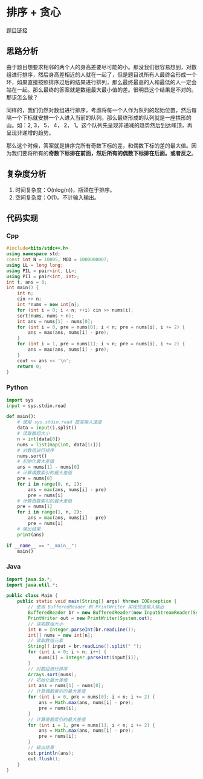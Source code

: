 # 排序 + 贪心
[题目链接](https://kamacoder.com/problempage.php?pid=1285)
## 思路分析
由于题目想要求相邻的两个人的身高差要尽可能的小。那没我们很容易想到，对数组进行排序，然后身高差相近的人就在一起了，但是题目说所有人最终会形成一个环，如果直接按照排序过后的结果进行排列，那么最终最高的人和最低的人一定会站在一起。那么最终的答案就是数组最大最小值的差。很明显这个结果是不对的。那该怎么做？

同样的，我们仍然对数组进行排序，考虑将每一个人作为队列的起始位置，然后每隔一个下标就安排一个人进入当前的队列。那么最终形成的队列就是一座拱形的山。如：2, 3， 5， 4， 2， 1。这个队列先呈现非递减的趋势然后到达峰顶，再呈现非递增的趋势。

那么这个时候，答案就是排序完所有奇数下标的差，和偶数下标的差的最大值。因为我们要将所有的**奇数下标排在前面，然后所有的偶数下标排在后面。或者反之**。
## 复杂度分析
1. 时间复杂度：O(nlog(n))，瓶颈在于排序。
2. 空间复杂度：O(1)。不计输入输出。
## 代码实现
### Cpp
``` cpp
#include<bits/stdc++.h>
using namespace std;
const int N = 10005, MOD = 1000000007;
using LL = long long;
using PIL = pair<int, LL>;
using PII = pair<int, int>;
int t, ans = 0;
int main() {
    int n;
    cin >> n;
    int *nums = new int[n];
    for (int i = 0; i < n; ++i) cin >> nums[i];
    sort(nums, nums + n);
    int ans = nums[1] - nums[0];
    for (int i = 0, pre = nums[0]; i < n; pre = nums[i], i += 2) {
        ans = max(ans, nums[i] - pre);
    }
    for (int i = 1, pre = nums[1]; i < n; pre = nums[i], i += 2) {
        ans = max(ans, nums[i] - pre);
    }
    cout << ans << '\n';
    return 0;
}
```
### Python
``` python
import sys
input = sys.stdin.read

def main():
    # 使用 sys.stdin.read 提高输入速度
    data = input().split()
    # 读取数组大小
    n = int(data[0])
    nums = list(map(int, data[1:]))
    # 对数组进行排序
    nums.sort()
    # 初始化最大差值
    ans = nums[1] - nums[0]
    # 计算偶数索引的最大差值
    pre = nums[0]
    for i in range(0, n, 2):
        ans = max(ans, nums[i] - pre)
        pre = nums[i]
    # 计算奇数索引的最大差值
    pre = nums[1]
    for i in range(1, n, 2):
        ans = max(ans, nums[i] - pre)
        pre = nums[i]
    # 输出结果
    print(ans)

if __name__ == "__main__":
    main()
```
### Java
``` java
import java.io.*;
import java.util.*;

public class Main {
    public static void main(String[] args) throws IOException {
        // 使用 BufferedReader 和 PrintWriter 实现快速输入输出
        BufferedReader br = new BufferedReader(new InputStreamReader(System.in));
        PrintWriter out = new PrintWriter(System.out);
        // 读取数组大小
        int n = Integer.parseInt(br.readLine());
        int[] nums = new int[n];
        // 读取数组元素
        String[] input = br.readLine().split(" ");
        for (int i = 0; i < n; i++) {
            nums[i] = Integer.parseInt(input[i]);
        }
        // 对数组进行排序
        Arrays.sort(nums);
        // 初始化最大差值
        int ans = nums[1] - nums[0];
        // 计算偶数索引的最大差值
        for (int i = 0, pre = nums[0]; i < n; i += 2) {
            ans = Math.max(ans, nums[i] - pre);
            pre = nums[i];
        }
        // 计算奇数索引的最大差值
        for (int i = 1, pre = nums[1]; i < n; i += 2) {
            ans = Math.max(ans, nums[i] - pre);
            pre = nums[i];
        }
        // 输出结果
        out.println(ans);
        out.flush();
    }
}
```